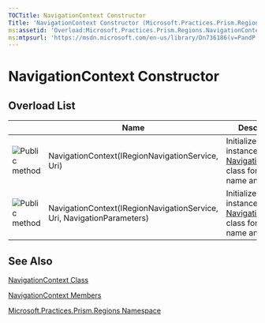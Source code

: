 ```yaml
---
TOCTitle: NavigationContext Constructor
Title: 'NavigationContext Constructor (Microsoft.Practices.Prism.Regions)'
ms:assetid: 'Overload:Microsoft.Practices.Prism.Regions.NavigationContext.\#ctor'
ms:mtpsurl: 'https://msdn.microsoft.com/en-us/library/Dn736186(v=PandP.50)'
---
```


# NavigationContext Constructor

## Overload List

<table>
<colgroup>
<col width="33%" />
<col width="33%" />
<col width="33%" />
</colgroup>
<thead>
<tr class="header">
<th> </th>
<th>Name</th>
<th>Description</th>
</tr>
</thead>
<tbody>
<tr class="odd">
<td><img src="https://msdn.microsoft.com/en-us/Dn736186.pubmethod(en-us,PandP.50).gif" title="Public method" /></td>
<td>NavigationContext(IRegionNavigationService, Uri)</td>
<td><div class="summary">
Initializes a new instance of the <a href="https://msdn.microsoft.com/en-us/library/microsoft.practices.prism.regions.navigationcontext(v=pandp.50)">NavigationContext</a> class for a region name and a <a href="https://msdn.microsoft.com/en-us/library/microsoft.practices.prism.regions.navigationcontext.uri(v=pandp.50)">Uri</a>.
</div></td>
</tr>
<tr class="even">
<td><img src="https://msdn.microsoft.com/en-us/Dn736186.pubmethod(en-us,PandP.50).gif" title="Public method" /></td>
<td>NavigationContext(IRegionNavigationService, Uri, NavigationParameters)</td>
<td><div class="summary">
Initializes a new instance of the <a href="https://msdn.microsoft.com/en-us/library/microsoft.practices.prism.regions.navigationcontext(v=pandp.50)">NavigationContext</a> class for a region name and a <a href="https://msdn.microsoft.com/en-us/library/microsoft.practices.prism.regions.navigationcontext.uri(v=pandp.50)">Uri</a>.
</div></td>
</tr>
</tbody>
</table>

## See Also

[NavigationContext Class](https://msdn.microsoft.com/en-us/library/microsoft.practices.prism.regions.navigationcontext(v=pandp.50))

[NavigationContext Members](https://msdn.microsoft.com/en-us/library/microsoft.practices.prism.regions.navigationcontext_members(v=pandp.50))

[Microsoft.Practices.Prism.Regions Namespace](https://msdn.microsoft.com/en-us/library/microsoft.practices.prism.regions(v=pandp.50))
